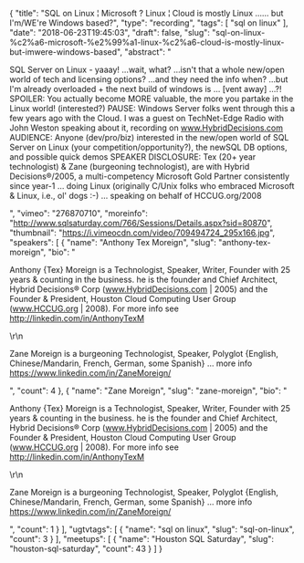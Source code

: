 {
  "title": "SQL on Linux ¦ Microsoft ? Linux ¦ Cloud is mostly Linux …… but I'm/WE're Windows based?",
  "type": "recording",
  "tags": [
    "sql on linux"
  ],
  "date": "2018-06-23T19:45:03",
  "draft": false,
  "slug": "sql-on-linux-%c2%a6-microsoft-%e2%99%a1-linux-%c2%a6-cloud-is-mostly-linux-but-imwere-windows-based",
  "abstract": "<p>SQL Server on Linux - yaaay!   …wait, what?  …isn't that a whole new/open world of tech and licensing options?  …and they need the info when? …but I'm already overloaded + the next build of windows is …  [vent away] …?! SPOILER:  You actually become MORE valuable, the more you partake in the Linux world!  (interested?) PAUSE:  Windows Server folks went through this a few years ago with the Cloud.  I was a guest on TechNet-Edge Radio with John Weston speaking about it, recording on www.HybridDecisions.com AUDIENCE:  Anyone (dev/pro/biz)  interested in the new/open world of SQL Server on Linux (your competition/opportunity?), the newSQL DB options, and possible quick demos SPEAKER DISCLOSURE: Tex (20+ year technologist) & Zane (burgeoning technologist), are with Hybrid Decisions®/2005, a multi-competency Microsoft Gold Partner consistently since year-1 … doing Linux (originally C/Unix folks who embraced Microsoft & Linux, i.e., ol' dogs :-) … speaking on behalf of HCCUG.org/2008</p>",
  "vimeo": "276870710",
  "moreinfo": "http://www.sqlsaturday.com/766/Sessions/Details.aspx?sid=80870",
  "thumbnail": "https://i.vimeocdn.com/video/709494724_295x166.jpg",
  "speakers": [
    {
      "name": "Anthony Tex Moreign",
      "slug": "anthony-tex-moreign",
      "bio": "<p>Anthony {Tex} Moreign is a Technologist, Speaker, Writer, Founder with 25 years & counting in the business. he is the founder and Chief Architect, Hybrid Decisions® Corp   (www.HybridDecisions.com  | 2005) and the Founder & President, Houston Cloud Computing User Group   (www.HCCUG.org  | 2008). For more info see http://linkedin.com/in/AnthonyTexM</p>\r\n<p>Zane Moreign is a burgeoning Technologist, Speaker, Polyglot  {English, Chinese/Mandarin, French, German, some Spanish} … more info https://www.linkedin.com/in/ZaneMoreign/</p>",
      "count": 4
    },
    {
      "name": "Zane Moreign",
      "slug": "zane-moreign",
      "bio": "<p>Anthony {Tex} Moreign is a Technologist, Speaker, Writer, Founder with 25 years & counting in the business. he is the founder and Chief Architect, Hybrid Decisions® Corp   (www.HybridDecisions.com  | 2005) and the Founder & President, Houston Cloud Computing User Group   (www.HCCUG.org  | 2008). For more info see http://linkedin.com/in/AnthonyTexM</p>\r\n<p>Zane Moreign is a burgeoning Technologist, Speaker, Polyglot  {English, Chinese/Mandarin, French, German, some Spanish} … more info https://www.linkedin.com/in/ZaneMoreign/</p>",
      "count": 1
    }
  ],
  "ugtvtags": [
    {
      "name": "sql on linux",
      "slug": "sql-on-linux",
      "count": 3
    }
  ],
  "meetups": [
    {
      "name": "Houston SQL Saturday",
      "slug": "houston-sql-saturday",
      "count": 43
    }
  ]
}